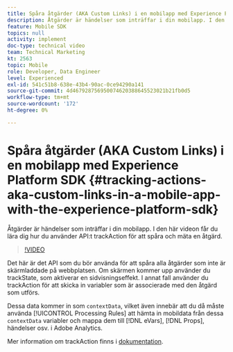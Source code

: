 ```yaml
---
title: Spåra åtgärder (AKA Custom Links) i en mobilapp med Experience Platform SDK
description: Åtgärder är händelser som inträffar i din mobilapp. I den här videon får du lära dig hur du använder API:t trackAction för att spåra och mäta en åtgärd.
feature: Mobile SDK
topics: null
activity: implement
doc-type: technical video
team: Technical Marketing
kt: 2563
topic: Mobile
role: Developer, Data Engineer
level: Experienced
exl-id: 541c51b8-638e-43b4-90ac-0ce94290a141
source-git-commit: 4d467928756950074620388645523021b21fb0d5
workflow-type: tm+mt
source-wordcount: '172'
ht-degree: 0%

---
```


# Spåra åtgärder (AKA Custom Links) i en mobilapp med Experience Platform SDK {#tracking-actions-aka-custom-links-in-a-mobile-app-with-the-experience-platform-sdk}

Åtgärder är händelser som inträffar i din mobilapp. I den här videon får du lära dig hur du använder API:t trackAction för att spåra och mäta en åtgärd.

>[!VIDEO](https://video.tv.adobe.com/v/26268/?quality=12&learn=on)

Det här är det API som du bör använda för att spåra alla åtgärder som inte är skärmladdade på webbplatsen. Om skärmen kommer upp använder du trackState, som aktiverar en sidvisningseffekt. I annat fall använder du trackAction för att skicka in variabler som är associerade med den åtgärd som utförs.

Dessa data kommer in som `contextData`, vilket även innebär att du då måste använda [!UICONTROL Processing Rules] att hämta in mobildata från dessa `contextData` variabler och mappa dem till [!DNL eVars], [!DNL Props], händelser osv. i Adobe Analytics.

Mer information om trackAction finns i [dokumentation](https://developer.adobe.com/client-sdks/documentation/getting-started/track-events/#track-user-actions-for-adobe-analytics).

